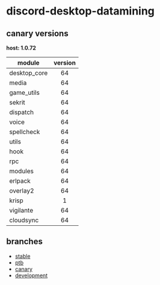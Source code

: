 # discord-desktop-datamining

## canary versions

**host: 1.0.72**

| module | version |
| ------ | :-----: |
| desktop_core | 64 |
| media | 64 |
| game_utils | 64 |
| sekrit | 64 |
| dispatch | 64 |
| voice | 64 |
| spellcheck | 64 |
| utils | 64 |
| hook | 64 |
| rpc | 64 |
| modules | 64 |
| erlpack | 64 |
| overlay2 | 64 |
| krisp | 1 |
| vigilante | 64 |
| cloudsync | 64 |

## branches

- [stable](https://github.com/OpenAsar/discord-desktop-datamining/tree/stable)
- [ptb](https://github.com/OpenAsar/discord-desktop-datamining/tree/ptb)
- [canary](https://github.com/OpenAsar/discord-desktop-datamining/tree/canary)
- [development](https://github.com/OpenAsar/discord-desktop-datamining/tree/development)